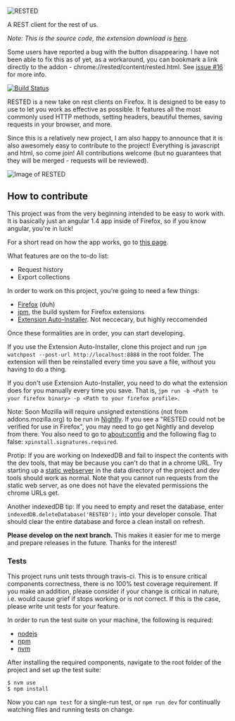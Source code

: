 ![RESTED](https://github.com/esphen/RESTED/raw/master/images/rested-logo-full.png)

A REST client for the rest of us.

_Note: This is the source code, the extension download is [here](https://addons.mozilla.org/en-US/firefox/addon/rested/?src=github)._

Some users have reported a bug with the button disappearing. I have not been able to fix this as of yet, as a
workaround, you can bookmark a link directly to the addon - chrome://rested/content/rested.html. See
[issue #16](https://github.com/esphen/RESTED/issues/16) for more info.

[![Build Status](https://travis-ci.org/esphen/RESTED.svg?branch=next)](https://travis-ci.org/esphen/RESTED)

RESTED is a new take on rest clients on Firefox.
It is designed to be easy to use to let you work as effective as possible.
It features all the most commonly used HTTP methods, setting headers, beautiful themes,
saving requests in your browser, and more.

Since this is a relatively new project, I am also happy to announce that
it is also awesomely easy to contribute to the project! Everything is
javascript and html, so come join! All contributions welcome (but no guarantees
that they will be merged - requests will be reviewed).

![Image of RESTED](https://github.com/esphen/RESTED/raw/master/images/rested-app.png)

## How to contribute
This project was from the very beginning intended to be easy to work with.
It is basically just an angular 1.4 app inside of Firefox, so if you know angular, you're in luck!

For a short read on how the app works, go to [this page](https://github.com/esphen/RESTED/wiki).

What features are on the to-do list:
 - Request history
 - Export collections

In order to work on this project, you're going to need a few things:
 - [Firefox](http://funny-pictures-blog.com/wp-content/uploads/funny-pictures/Hurr-durr.jpg) (duh)
 - [jpm](https://developer.mozilla.org/en-US/Add-ons/SDK/Tutorials/Getting_Started_%28jpm%29), the build system for Firefox extensions
 - [Extension Auto-Installer](https://palant.de/2012/01/13/extension-auto-installer). Not neccecary, but highly reccomended

Once these formalities are in order, you can start developing.

If you use the Extension Auto-Installer, clone this project and run `jpm watchpost --post-url http://localhost:8888` in the root folder.
The extension will then be reinstalled every time you save a file, without you having to do a thing.

If you don't use Extension Auto-Installer, you need to do what the extension does for you manually every time you save.
That is, `jpm run -b <Path to your firefox binary> -p <Path to your firefox profile>`.

Note: Soon Mozilla will require unsigned extenstions (not from addons.mozilla.org) to be run in [Nightly](https://www.mozilla.org/firefox/nightly/).
If you see a "RESTED could not be verified for use in Firefox", you may need to go get Nightly and develop from there. You also need to go to
[about:config](about:config) and the following flag to false: `xpinstall.signatures.required`.

Protip: If you are working on IndexedDB and fail to inspect the contents with the dev tools, that may be because you can't do that in
a chrome URL. Try starting up a [static webserver](https://www.npmjs.com/package/static-server) in the data directory of the project and
dev tools should work as normal. Note that you cannot run requests from the static web server, as one does not have the elevated
permissions the chrome URLs get.

Another indexedDB tip: If you need to empty and reset the database, enter `indexedDB.deleteDatabase('RESTED');` into your developer console.
That should clear the entire database and force a clean install on refresh.

**Please develop on the next branch.**
This makes it easier for me to merge and prepare releases in the future.
Thanks for the interest!

### Tests
This project runs unit tests through travis-ci. This is to ensure critical components correctness, there is no 100% test coverage requirement.
If you make an addition, please consider if your change is critical in nature, i.e. would cause grief if stops working or is not correct.
If this is the case, please write unit tests for your feature.

In order to run the test suite on your machine, the following is required:
 - [nodejs](https://nodejs.org/en/)
 - [npm](https://www.npmjs.com/)
 - [nvm](https://github.com/creationix/nvm)

After installing the required components, navigate to the root folder of the project and set up the test suite:
```
$ nvm use
$ npm install
```

Now you can `npm test` for a single-run test, or `npm run dev` for continually watching files and running tests on change.

